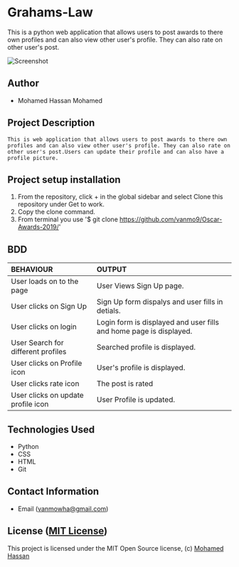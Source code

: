 # Grahams-Law

This is a python web application that allows users to post awards to there own profiles and can also view other user's profile. They can also rate on other user's post. 


![Screenshot](readme.png)

## Author 

*   Mohamed Hassan Mohamed

## Project Description

    This is web application that allows users to post awards to there own profiles and can also view other user's profile. They can also rate on other user's post.Users can update their profile and can also have a profile picture.
## Project setup  installation

1.  From the repository, click + in the global sidebar and select Clone this repository under Get to work.
2.  Copy the clone command.
3.  From terminal you use
    '$ git clone <https://github.com/vanmo9/Oscar-Awards-2019/>'

   
## BDD  

| BEHAVIOUR | OUTPUT|
|:------------------|:-----------|
| User loads on to the page  |  User Views Sign Up page. |
| User clicks on Sign Up  | Sign Up form dispalys and user fills in detials. |
| User clicks on login  | Login form is displayed and user fills and home page is displayed.  | 
| User Search for different profiles | Searched profile is displayed. |
| User clicks on Profile icon  |  User's profile is displayed. |
| User clicks rate icon  |  The post is rated |
| User clicks on update profile icon  |  User Profile is updated. | 


## Technologies Used 

* Python
* CSS
* HTML
* Git  


## Contact Information  

* Email (vanmowha@gmail.com)


## License ([MIT License]( ))
This project is licensed under the MIT Open Source license, (c) [Mohamed Hassan]( )
